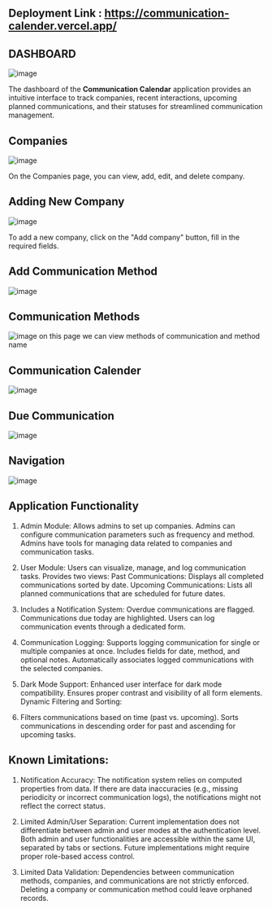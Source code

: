 ## Deployment Link : https://communication-calender.vercel.app/

## DASHBOARD
![image](https://github.com/user-attachments/assets/3c06701d-9855-4eb1-aab9-710d885fd34c)

The dashboard of the **Communication Calendar** application provides an intuitive interface to track companies, recent interactions, upcoming planned communications, and their statuses for streamlined communication management.

## Companies
![image](https://github.com/user-attachments/assets/62a8f22f-3896-4498-ae51-55b989700b5a)

On the Companies page, you can view, add, edit, and delete company.

## Adding New Company
![image](https://github.com/user-attachments/assets/917c5d90-25aa-494a-b638-7f35262bebe0)

To add a new company, click on the "Add company" button, fill in the required fields.

## Add Communication Method
![image](https://github.com/user-attachments/assets/df5c7f26-081c-4fb5-a0bd-92a564bb3176)

## Communication Methods
 ![image](https://github.com/user-attachments/assets/e2f9f845-5983-404b-9181-3a24cf47fd54)
on this page we can view methods of communication and method name
 ## Communication Calender
  ![image](https://github.com/user-attachments/assets/3004ad76-6239-47a9-a3aa-74b555e66618)
## Due Communication
 ![image](https://github.com/user-attachments/assets/fae43293-5543-4e92-9bba-db6ebc251ff5)

## Navigation
  ![image](https://github.com/user-attachments/assets/4fede945-ab8a-4de2-8334-893cf19da2af)

## Application Functionality

  1. Admin Module:
    Allows admins to set up companies.
    Admins can configure communication parameters such as frequency and method.
    Admins have tools for managing data related to companies and communication tasks.
  
  2. User Module:
    Users can visualize, manage, and log communication tasks.
    Provides two views:
    Past Communications: Displays all completed communications sorted by date.
    Upcoming Communications: Lists all planned communications that are scheduled for future dates.
  
  3. Includes a Notification System:
    Overdue communications are flagged.
    Communications due today are highlighted.
    Users can log communication events through a dedicated form.
  
  4. Communication Logging:
    Supports logging communication for single or multiple companies at once.
    Includes fields for date, method, and optional notes.
    Automatically associates logged communications with the selected companies.
  
  5. Dark Mode Support:
    Enhanced user interface for dark mode compatibility.
    Ensures proper contrast and visibility of all form elements.
    Dynamic Filtering and Sorting:
  
  6. Filters communications based on time (past vs. upcoming).
    Sorts communications in descending order for past and ascending for upcoming tasks.

## Known Limitations:

  1. Notification Accuracy:
    The notification system relies on computed properties from data. If there are data inaccuracies (e.g., missing periodicity or incorrect communication logs), the notifications might not reflect the correct status.
  
  2. Limited Admin/User Separation:
    Current implementation does not differentiate between admin and user modes at the authentication level.
    Both admin and user functionalities are accessible within the same UI, separated by tabs or sections.
    Future implementations might require proper role-based access control.
  
  3. Limited Data Validation:
    Dependencies between communication methods, companies, and communications are not strictly enforced.
    Deleting a company or communication method could leave orphaned records.
